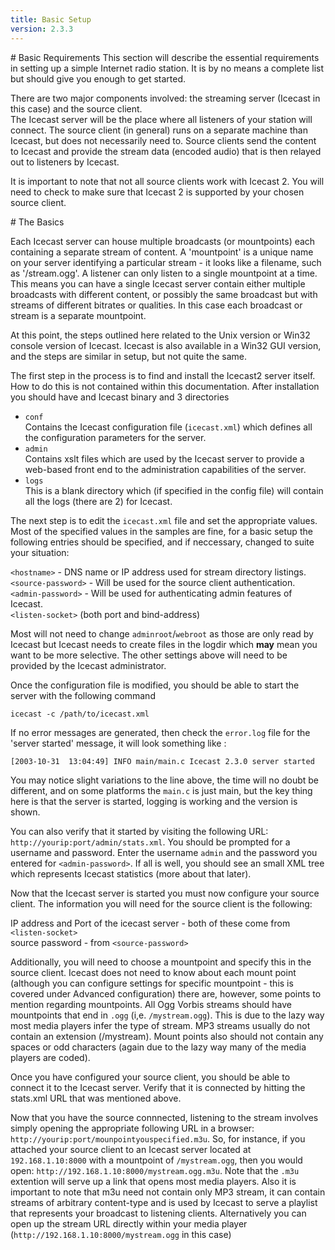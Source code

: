 ```yaml
---
title: Basic Setup
version: 2.3.3
---
```


<article markdown="1">
# Basic Requirements
This section will describe the essential requirements in setting up a simple Internet radio station. It is by no means a complete list but should give you enough to get started.

There are two major components involved: the streaming server (Icecast in this case) and the source client.  
The Icecast server will be the place where all listeners of your station will connect. The source client (in general) runs on a separate machine than Icecast, but does not necessarily need to. Source clients send the content to Icecast and provide the stream data (encoded audio) that is then relayed out to listeners by Icecast.

It is important to note that not all source clients work with Icecast 2. You will need to check to make sure that Icecast 2 is supported by your chosen source client.

</article>

<article markdown="1">
# The Basics

Each Icecast server can house multiple broadcasts (or mountpoints) each containing a separate stream of content. A 'mountpoint' is a unique name on your server identifying a particular stream - it looks like a filename, such as '/stream.ogg'. A listener can only listen to a single mountpoint at a time. This means you can have a single Icecast server contain either multiple broadcasts with different content, or possibly the same broadcast but with streams of different bitrates or qualities. In this case each broadcast or stream is a separate mountpoint.

At this point, the steps outlined here related to the Unix version or Win32 console version of Icecast. Icecast is also available in a Win32 GUI version, and the steps are similar in setup, but not quite the same.

The first step in the process is to find and install the Icecast2 server itself. How to do this is not contained within this documentation. After installation you should have and Icecast binary and 3 directories

-	`conf`  
	Contains the Icecast configuration file (`icecast.xml`) which defines all the configuration parameters for the server.  
-	`admin`  
	Contains xslt files which are used by the Icecast server to provide a web-based front end to the administration capabilities of the server.  
-	`logs`  
	This is a blank directory which (if specified in the config file) will contain all the logs (there are 2) for Icecast.  
  

The next step is to edit the `icecast.xml` file and set the appropriate values. Most of the specified values in the samples are fine, for a basic setup the following entries should be specified, and if neccessary, changed to suite your situation:

`<hostname>` - DNS name or IP address used for stream directory listings.  
`<source-password>` - Will be used for the source client authentication.  
`<admin-password>` - Will be used for authenticating admin features of Icecast.  
`<listen-socket>` (both port and bind-address)  

Most will not need to change `adminroot`/`webroot` as those are only read by Icecast but Icecast needs to create files in the logdir which
__may__ mean you want to be more selective. The other settings above will need to be provided by the Icecast administrator.  
  
Once the configuration file is modified, you should be able to start the server with the following command

    icecast -c /path/to/icecast.xml

If no error messages are generated, then check the `error.log` file for the 'server started' message, it will look something like :

    [2003-10-31  13:04:49] INFO main/main.c Icecast 2.3.0 server started

You may notice slight variations to the line above, the time will no doubt be different, and on some platforms the `main.c` is just main, but the key thing here is that the server is started, logging is working and the version is shown.  
  
You can also verify that it started by visiting the following URL: `http://yourip:port/admin/stats.xml`. You should be prompted for a username and password. Enter the username `admin` and the password you entered for `<admin-password>`. If all is well, you should see an small XML tree which represents Icecast statistics (more about that later).  
  
Now that the Icecast server is started you must now configure your source client. The information you will need for the source client is the following:  
  
IP address and Port of the icecast server - both of these come from `<listen-socket>`  
source password - from `<source-password>`  
  
Additionally, you will need to choose a mountpoint and specify this in the source client. Icecast does not need to know about each mount point (although you can configure settings for specific mountpoint - this is covered under Advanced configuration) there are, however, some points to mention regarding mountpoints. All Ogg Vorbis streams should have mountpoints that end in `.ogg` (i,e. `/mystream.ogg`). This is due to the lazy way most media players infer the type of stream. MP3 streams usually do not contain an extension (/mystream). Mount points also should not contain any spaces or odd characters (again due to the lazy way many of the media players are coded).  
  
Once you have configured your source client, you should be able to connect it to the Icecast server. Verify that it is connected by hitting the stats.xml URL that was mentioned above.  
  
Now that you have the source connnected, listening to the stream involves simply opening the appropriate following URL in
a browser: `http://yourip:port/mounpointyouspecified.m3u`. So, for instance, if you attached your source client to an Icecast
server located at `192.168.1.10:8000` with a mountpoint of `/mystream.ogg`, then you would open: `http://192.168.1.10:8000/mystream.ogg.m3u`.
Note that the `.m3u` extention will serve up a link that opens most media players. Also it is important to note that m3u need not contain
only MP3 stream, it can contain streams of arbitrary content-type and is used by Icecast to serve a playlist that represents your broadcast
to listening clients. Alternatively you can open up the stream URL directly within your media player (`http://192.168.1.10:8000/mystream.ogg` 
in this case)

</article>

